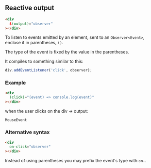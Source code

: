 ## Reactive output

[//]: # (TODO)

```html
<div
  $(output)="observer"
></div>
```

To listen to events emitted by an element, sent to an `Observer<Event>`, enclose it in parentheses, `()`.

The type of the event is fixed by the value in the parentheses.

It compiles to something similar to this:

```ts
div.addEventListener('click', observer);
```


### Example

```html
<div
  (click)="(event) => console.log(event)"
></div>
```

when the user clicks on the div -> output:

```text
MouseEvent
```

### Alternative syntax

```html
<div
  on-click="observer"
></div>
```

Instead of using parentheses you may prefix the event's type with `on-`.


